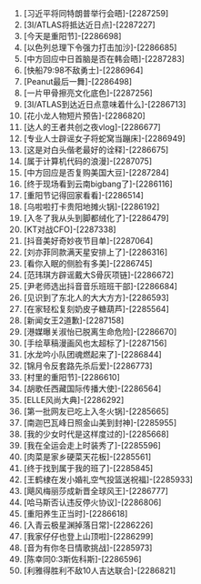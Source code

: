 
1. [习近平将同特朗普举行会晤]-[2287259]
1. [3I/ATLAS将抵达近日点]-[2287227]
1. [今天是重阳节]-[2286698]
1. [以色列总理下令强力打击加沙]-[2286685]
1. [中方回应中日首脑是否在韩会晤]-[2287283]
1. [快船79:98不敌勇士]-[2286964]
1. [Peanut最后一舞]-[2286498]
1. [一片甲骨擦亮文化底色]-[2287256]
1. [3I/ATLAS到达近日点意味着什么]-[2286713]
1. [花小龙人物短片预告]-[2286820]
1. [达人的王者共创之夜vlog]-[2286677]
1. [专业人士辟谣女子将蛇窝当蹦床]-[2286949]
1. [这是对白头偕老最好的诠释]-[2286675]
1. [属于计算机代码的浪漫]-[2287075]
1. [中方回应是否复购美国大豆]-[2287284]
1. [终于现场看到云南bigbang了]-[2286116]
1. [重阳节记得回家看看]-[2286514]
1. [乌啦啦打卡贵阳地摊火锅]-[2286192]
1. [入冬了我从头到脚都绒化了]-[2286479]
1. [KT对战CFO]-[2287338]
1. [抖音美好奇妙夜节目单]-[2287064]
1. [刘亦菲同款满天星安排上了]-[2286316]
1. [看你入眠的侧脸有多美]-[2286745]
1. [范玮琪方辟谣戴大S骨灰项链]-[2286672]
1. [尹老师选出抖音音乐班班干部]-[2286684]
1. [见识到了东北人的大大方方]-[2286593]
1. [在家轻松复刻奶皮子糖葫芦]-[2285564]
1. [新闻女王2道歉]-[2287158]
1. [港媒曝关淑怡已脱离生命危险]-[2286670]
1. [手绘草稿漫画风也太超标了]-[2287156]
1. [水龙吟小队团魂燃起来了]-[2286844]
1. [锦月令反套路先杀后爱]-[2286773]
1. [村里的重阳节]-[2286610]
1. [胡歌任西藏国际传播大使]-[2286564]
1. [ELLE风尚大典]-[2286292]
1. [第一批网友已吃上入冬火锅]-[2285665]
1. [南迦巴瓦峰日照金山美到封神]-[2285955]
1. [我的少女时代是这样度过的]-[2285668]
1. [我在全运会走上时装秀了]-[2285596]
1. [肉菜是家乡硬菜天花板]-[2285561]
1. [终于找到属于我的班了]-[2285845]
1. [王鹤棣在发小婚礼空气投篮送祝福]-[2285933]
1. [飓风梅丽莎成新晋全球风王]-[2286777]
1. [哈马斯否认违反停火协议]-[2286806]
1. [重阳养生正当时]-[2286618]
1. [入青云极星渊掉落日常]-[2286226]
1. [我家仔仔也登上山顶啦]-[2286299]
1. [音为有你冬日情歌挑战]-[2285973]
1. [陈幸同0:3斯佐科斯]-[2286596]
1. [利雅得胜利不敌10人吉达联合]-[2286821]